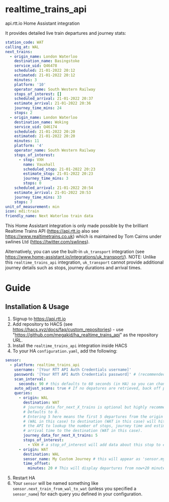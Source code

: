 # realtime_trains_api
api.rtt.io Home Assistant integration

It provides detailed live train departures and journey stats:

```yaml
station_code: WAT
calling_at: WAL
next_trains:
  - origin_name: London Waterloo
    destination_name: Basingstoke
    service_uid: Q46478
    scheduled: 21-01-2022 20:12
    estimated: 21-01-2022 20:12
    minutes: 3
    platform: '10'
    operator_name: South Western Railway
    stops_of_interest: []
    scheduled_arrival: 21-01-2022 20:37
    estimate_arrival: 21-01-2022 20:36
    journey_time_mins: 24
    stops: 2
  - origin_name: London Waterloo
    destination_name: Woking
    service_uid: Q46174
    scheduled: 21-01-2022 20:20
    estimated: 21-01-2022 20:20
    minutes: 11
    platform: '4'
    operator_name: South Western Railway
    stops_of_interest:
      - stop: VXH
        name: Vauxhall
        scheduled_stop: 21-01-2022 20:23
        estimate_stop: 21-01-2022 20:23
        journey_time_mins: 3
        stops: 0
    scheduled_arrival: 21-01-2022 20:54
    estimate_arrival: 21-01-2022 20:53
    journey_time_mins: 33
    stops: 7
unit_of_measurement: min
icon: mdi:train
friendly_name: Next Waterloo train data
```

This Home Assistant integration is only made possible by the brilliant Realtime Trains API (https://api.rtt.io also see https://www.realtimetrains.co.uk) which is maintained by Tom Cairns under swlines Ltd (https://twitter.com/swlines).

Alternatively, you can use the built-in `uk_transport` integration (see https://www.home-assistant.io/integrations/uk_transport/).  NOTE: Unlike this `realtime_trains_api` integration, `uk_transport` cannot provide additional journey details such as stops, journey durations and arrival times.

# Guide

## Installation & Usage

1. Signup to https://api.rtt.io
2. Add repository to HACS (see https://hacs.xyz/docs/faq/custom_repositories) - use "https://github.com/megakid/ha_realtime_trains_api" as the repository URL.
3. Install the `realtime_trains_api` integration inside HACS
4. To your HA `configuration.yaml`, add the following:
```yaml
sensor:
  - platform: realtime_trains_api
    username: '[Your RTT API Auth Credentials username]'
    password: '[Your RTT API Auth Credentials password]' # (recommended to use '!secret my_rtt_password' and add to secrets.yaml)
    scan_interval:
      seconds: 90 # this defaults to 60 seconds (in HA) so you can change this.  Dont set it too frequent or you might get blocked for abuse of the RTT API.
    auto_adjust_scans: true # If no depatures are retrieved, back off polling interval to 30 mins (until there are some trains)
    queries:
      - origin: WAL
        destination: WAT
        # journey_data_for_next_X_trains is optional but highly recommended, 
        # Defaults to 0. 
        # Entering 5 here means the first 5 departures from the origin 
        # (WAL in this case) to destination (WAT in this case) will hit 
        # the API to lookup the number of stops, journey time and estimated
        # arrival time to the destination (WAT in this case).
        journey_data_for_next_X_trains: 5 
        stops_of_interest:
          - VXH # a stop_of_interest will add data about this stop to each train's data (only if journey_data is gathered for that journey).  Means you can add more context to the train journey (e.g. my commute can start at two stops for some trains, only one for others meaning it might change my choice of train if I can get on at VXH instead of WAT)
      - origin: WAT
        destination: WAL
        sensor_name: My Custom Journey # this will appear as 'sensor.my_custom_journey'
        time_offset:
          minutes: 20 # This will display departures from now+20 minutes - useful if the station is 20 minutes travel/walk away.
```
5. Restart HA
6. Your `sensor` will be named something like `sensor.next_train_from_wal_to_wat` (unless you specified a `sensor_name`) for each query you defined in your configuration.
